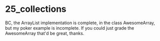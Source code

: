 25_collections
==============

BC, the ArrayList implementation is complete, in the class AwesomeArray, but my poker example is incomplete. If you could just grade the AwesomeArray that'd be great, thanks.
